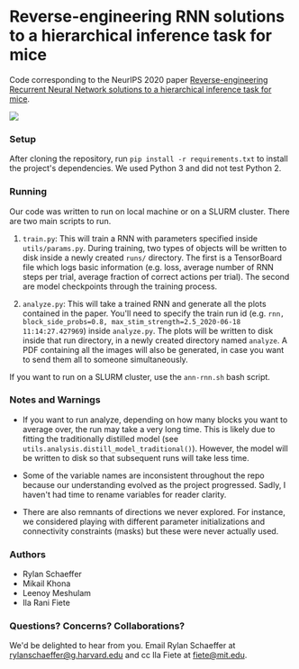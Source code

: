 # Reverse-engineering RNN solutions to a hierarchical inference task for mice

Code corresponding to the NeurIPS 2020 paper [Reverse-engineering
Recurrent Neural Network solutions to a hierarchical inference task for mice](https://proceedings.neurips.cc/paper/2020/hash/30f0641c041f03d94e95a76b9d8bd58f-Abstract.html).

![](documents/hook_plot_radd_state_space_vector_fields_ideal.jpg)

### Setup
After cloning the repository, run `pip install -r requirements.txt` to install
the project's dependencies. We used Python 3 and did not test Python 2.

### Running

Our code was written to run on local machine or on a SLURM cluster. There are two main
scripts to run.

1) `train.py`: This will train a RNN with parameters specified inside `utils/params.py`.
During training, two types of objects will be written to disk inside a newly created
`runs/` directory. The first is a TensorBoard
file which logs basic information (e.g. loss, average number of RNN steps per trial,
average fraction of correct actions per trial). The second are model checkpoints through
the training process.

2) `analyze.py`: This will take a trained RNN and generate all the plots contained in the
paper. You'll need to specify the train run id (e.g. `rnn, block_side_probs=0.8, max_stim_strength=2.5_2020-06-18 11:14:27.427969`)
inside `analyze.py`. The plots 
will be written to disk inside that run directory, in a newly created directory named 
`analyze`. A PDF containing all the images will also be generated, in case you want to 
send them all to someone simultaneously.

If you want to run on a SLURM cluster, use the `ann-rnn.sh` bash script.

### Notes and Warnings

- If you want to run analyze, depending on how many blocks you want to average over,
the run may take a very long time. This is likely due to fitting the traditionally 
distilled model (see `utils.analysis.distill_model_traditional()`). However, the model
will be written to disk so that subsequent runs will take less time.

- Some of the variable names are inconsistent throughout the repo
 because our understanding evolved as the project progressed. Sadly, I haven't
 had time to rename variables for reader clarity.

- There are also remnants of directions we never explored. For instance, we considered
playing with different parameter initializations and connectivity constraints (masks)
but these were never actually used. 

### Authors

- Rylan Schaeffer
- Mikail Khona
- Leenoy Meshulam
- Ila Rani Fiete

### Questions? Concerns? Collaborations?

We'd be delighted to hear from you. Email Rylan Schaeffer at rylanschaeffer@g.harvard.edu 
and cc Ila Fiete at fiete@mit.edu.
